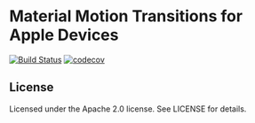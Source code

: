 # Material Motion Transitions for Apple Devices

[![Build Status](https://travis-ci.org/material-motion/material-motion-transitions-objc.svg?branch=develop)](https://travis-ci.org/material-motion/material-motion-transitions-objc)
[![codecov](https://codecov.io/gh/material-motion/material-motion-transitions-objc/branch/develop/graph/badge.svg)](https://codecov.io/gh/material-motion/material-motion-transitions-objc)

## License

Licensed under the Apache 2.0 license. See LICENSE for details.
